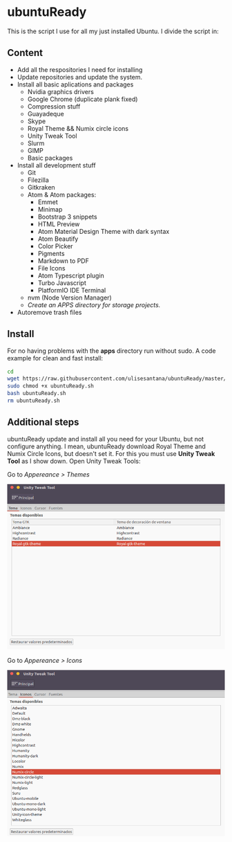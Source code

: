 # ubuntuReady

This is the script I use for all my just installed Ubuntu. I divide the script in:


## Content

- Add all the respositories I need for installing
- Update repositories and update the system.
- Install all basic aplications and packages
  - Nvidia graphics drivers
  - Google Chrome (duplicate plank fixed)
  - Compression stuff
  - Guayadeque
  - Skype
  - Royal Theme && Numix circle icons
  - Unity Tweak Tool
  - Slurm
  - GIMP
  - Basic packages
- Install all development stuff
  - Git
  - Filezilla
  - Gitkraken
  - Atom & Atom packages:
    - Emmet
    - Minimap
    - Bootstrap 3 snippets
    - HTML Preview
    - Atom Material Design Theme with dark syntax
    - Atom Beautify
    - Color Picker
    - Pigments
    - Markdown to PDF
    - File Icons
    - Atom Typescript plugin
    - Turbo Javascript
    - PlatformIO IDE Terminal
  - nvm (Node Version Manager)
  - *Create an APPS directory for storage projects.*
- Autoremove trash files

## Install

For no having problems with the **apps** directory run without sudo. A code example for clean and fast install:

```bash
cd
wget https://raw.githubusercontent.com/ulisesantana/ubuntuReady/master/ubuntuReady.sh
sudo chmod +x ubuntuReady.sh
bash ubuntuReady.sh
rm ubuntuReady.sh
```

## Additional steps

ubuntuReady update and install all you need for your Ubuntu, but not configure anything. I mean, ubuntuReady download Royal Theme and Numix Circle Icons, but doesn't set it. For this you must use **Unity Tweak Tool** as I show down. Open Unity Tweak Tools:

Go to *Appereance > Themes*

![Set Royal Theme](https://github.com/ulisesantana/ubuntuReady/raw/master/img/setTheme.png)


Go to *Appereance > Icons*

![Set Numix Circle Icons](https://github.com/ulisesantana/ubuntuReady/raw/master/img/setIcons.png)
